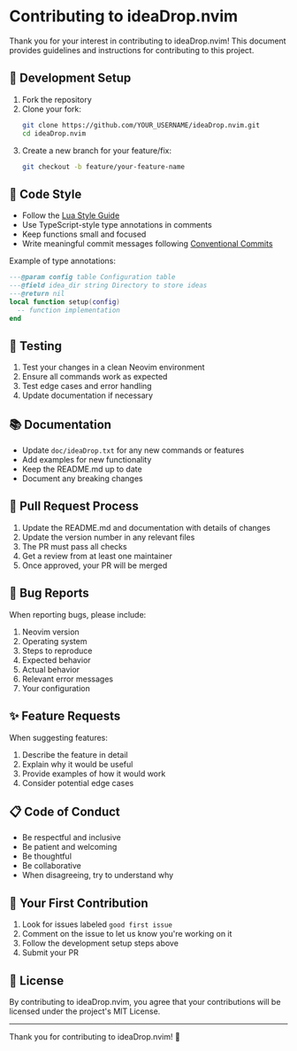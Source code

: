 # Contributing to ideaDrop.nvim

Thank you for your interest in contributing to ideaDrop.nvim! This document provides guidelines and instructions for contributing to this project.

## 🎯 Development Setup

1. Fork the repository
2. Clone your fork:
   ```bash
   git clone https://github.com/YOUR_USERNAME/ideaDrop.nvim.git
   cd ideaDrop.nvim
   ```
3. Create a new branch for your feature/fix:
   ```bash
   git checkout -b feature/your-feature-name
   ```

## 📝 Code Style

- Follow the [Lua Style Guide](https://github.com/lunarmodules/lua-style-guide)
- Use TypeScript-style type annotations in comments
- Keep functions small and focused
- Write meaningful commit messages following [Conventional Commits](https://www.conventionalcommits.org/)

Example of type annotations:
```lua
---@param config table Configuration table
---@field idea_dir string Directory to store ideas
---@return nil
local function setup(config)
  -- function implementation
end
```

## 🧪 Testing

1. Test your changes in a clean Neovim environment
2. Ensure all commands work as expected
3. Test edge cases and error handling
4. Update documentation if necessary

## 📚 Documentation

- Update `doc/ideaDrop.txt` for any new commands or features
- Add examples for new functionality
- Keep the README.md up to date
- Document any breaking changes

## 🔄 Pull Request Process

1. Update the README.md and documentation with details of changes
2. Update the version number in any relevant files
3. The PR must pass all checks
4. Get a review from at least one maintainer
5. Once approved, your PR will be merged

## 🐛 Bug Reports

When reporting bugs, please include:

1. Neovim version
2. Operating system
3. Steps to reproduce
4. Expected behavior
5. Actual behavior
6. Relevant error messages
7. Your configuration

## ✨ Feature Requests

When suggesting features:

1. Describe the feature in detail
2. Explain why it would be useful
3. Provide examples of how it would work
4. Consider potential edge cases

## 📋 Code of Conduct

- Be respectful and inclusive
- Be patient and welcoming
- Be thoughtful
- Be collaborative
- When disagreeing, try to understand why

## 🎉 Your First Contribution

1. Look for issues labeled `good first issue`
2. Comment on the issue to let us know you're working on it
3. Follow the development setup steps above
4. Submit your PR

## 📄 License

By contributing to ideaDrop.nvim, you agree that your contributions will be licensed under the project's MIT License.

---

Thank you for contributing to ideaDrop.nvim! 🚀 